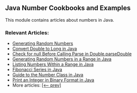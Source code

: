 ## Java Number Cookbooks and Examples

This module contains articles about numbers in Java.

### Relevant Articles:

- [Generating Random Numbers](https://www.baeldung.com/java-generating-random-numbers)
- [Convert Double to Long in Java](https://www.baeldung.com/java-convert-double-long)
- [Check for null Before Calling Parse in Double.parseDouble](https://www.baeldung.com/java-check-null-parse-double)
- [Generating Random Numbers in a Range in Java](https://www.baeldung.com/java-generating-random-numbers-in-range)
- [Listing Numbers Within a Range in Java](https://www.baeldung.com/java-listing-numbers-within-a-range)
- [Fibonacci Series in Java](https://www.baeldung.com/java-fibonacci)
- [Guide to the Number Class in Java](https://www.baeldung.com/java-number-class)
- [Print an Integer in Binary Format in Java](https://www.baeldung.com/java-print-integer-binary)
- More articles: [[<-- prev]](/java-numbers-2)
